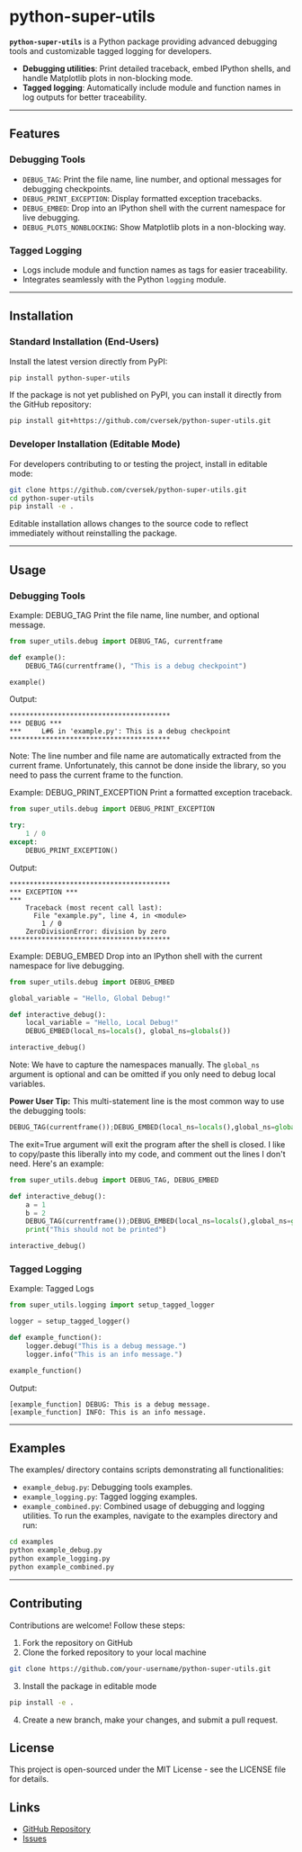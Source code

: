 # python-super-utils

**`python-super-utils`** is a Python package providing advanced debugging tools and customizable tagged logging for developers.

- **Debugging utilities**: Print detailed traceback, embed IPython shells, and handle Matplotlib plots in non-blocking mode.
- **Tagged logging**: Automatically include module and function names in log outputs for better traceability.

---

## **Features**

### Debugging Tools
- `DEBUG_TAG`: Print the file name, line number, and optional messages for debugging checkpoints.
- `DEBUG_PRINT_EXCEPTION`: Display formatted exception tracebacks.
- `DEBUG_EMBED`: Drop into an IPython shell with the current namespace for live debugging.
- `DEBUG_PLOTS_NONBLOCKING`: Show Matplotlib plots in a non-blocking way.

### Tagged Logging
- Logs include module and function names as tags for easier traceability.
- Integrates seamlessly with the Python `logging` module.

---

## **Installation**

### Standard Installation (End-Users)
Install the latest version directly from PyPI:
```bash
pip install python-super-utils
```

If the package is not yet published on PyPI, you can install it directly from the GitHub repository:
```bash
pip install git+https://github.com/cversek/python-super-utils.git
```

### Developer Installation (Editable Mode)
For developers contributing to or testing the project, install in editable mode:

```bash
git clone https://github.com/cversek/python-super-utils.git
cd python-super-utils
pip install -e .
```

Editable installation allows changes to the source code to reflect immediately without reinstalling the package.

---

## **Usage**

### Debugging Tools
Example: DEBUG_TAG
Print the file name, line number, and optional message.
```python
from super_utils.debug import DEBUG_TAG, currentframe

def example():
    DEBUG_TAG(currentframe(), "This is a debug checkpoint")

example()
```
Output:

```
****************************************
*** DEBUG ***
***     L#6 in 'example.py': This is a debug checkpoint
****************************************
```
Note: The line number and file name are automatically extracted from the current frame. Unfortunately, this cannot be done inside the library, so you need to pass the current frame to the function.

Example: DEBUG_PRINT_EXCEPTION
Print a formatted exception traceback.
```python
from super_utils.debug import DEBUG_PRINT_EXCEPTION

try:
    1 / 0
except:
    DEBUG_PRINT_EXCEPTION()
```
Output:
```
****************************************
*** EXCEPTION ***
*** 
    Traceback (most recent call last):
      File "example.py", line 4, in <module>
        1 / 0
    ZeroDivisionError: division by zero
****************************************
```

Example: DEBUG_EMBED
Drop into an IPython shell with the current namespace for live debugging.
```python
from super_utils.debug import DEBUG_EMBED

global_variable = "Hello, Global Debug!"

def interactive_debug():
    local_variable = "Hello, Local Debug!"
    DEBUG_EMBED(local_ns=locals(), global_ns=globals())

interactive_debug()
```
Note: We have to capture the namespaces manually.  The `global_ns` argument is optional and can be omitted if you only need to debug local variables.

**Power User Tip:**
This multi-statement line is the most common way to use the debugging tools:
```python
DEBUG_TAG(currentframe());DEBUG_EMBED(local_ns=locals(),global_ns=globals(),exit=True)
```
  The exit=True argument will exit the program after the shell is closed.  I like to copy/paste this liberally into my code, and comment out the lines I don't need.  Here's an example:    


```python
from super_utils.debug import DEBUG_TAG, DEBUG_EMBED

def interactive_debug():
    a = 1
    b = 2
    DEBUG_TAG(currentframe());DEBUG_EMBED(local_ns=locals(),global_ns=globals(),exit=True)
    print("This should not be printed")

interactive_debug()
```

### Tagged Logging
Example: Tagged Logs
```python
from super_utils.logging import setup_tagged_logger

logger = setup_tagged_logger()

def example_function():
    logger.debug("This is a debug message.")
    logger.info("This is an info message.")

example_function()

```
Output:
```
[example_function] DEBUG: This is a debug message.
[example_function] INFO: This is an info message.
```
---
## **Examples**
The examples/ directory contains scripts demonstrating all functionalities:
- `example_debug.py`: Debugging tools examples.
- `example_logging.py`: Tagged logging examples.
- `example_combined.py`: Combined usage of debugging and logging utilities.
To run the examples, navigate to the examples directory and run:
```bash
cd examples
python example_debug.py
python example_logging.py
python example_combined.py
```
---

## **Contributing**
Contributions are welcome! Follow these steps:
1. Fork the repository on GitHub
2. Clone the forked repository to your local machine
```bash
git clone https://github.com/your-username/python-super-utils.git
```
3. Install the package in editable mode
```bash
pip install -e .
```
4. Create a new branch, make your changes, and submit a pull request.


## **License**
This project is open-sourced under the MIT License - see the LICENSE file for details.

## **Links**
- [GitHub Repository](https://github.com/cversek/python-super-utils)
- [Issues](https://github.com/cversek/python-super-utils/issues)